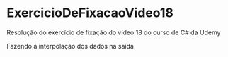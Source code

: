 # ExercicioDeFixacaoVideo18

Resolução do exercício de fixação do vídeo 18 do curso de C# da Udemy

Fazendo a interpolação dos dados na saída
